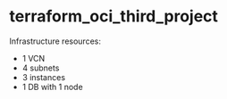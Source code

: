 # terraform_oci_third_project

Infrastructure resources:
- 1 VCN
- 4 subnets
- 3 instances
- 1 DB with 1 node
